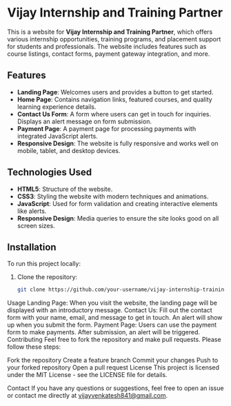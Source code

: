 # Vijay Internship and Training Partner

This is a website for **Vijay Internship and Training Partner**, which offers various internship opportunities, training programs, and placement support for students and professionals. The website includes features such as course listings, contact forms, payment gateway integration, and more.

## Features

- **Landing Page**: Welcomes users and provides a button to get started.
- **Home Page**: Contains navigation links, featured courses, and quality learning experience details.
- **Contact Us Form**: A form where users can get in touch for inquiries. Displays an alert message on form submission.
- **Payment Page**: A payment page for processing payments with integrated JavaScript alerts.
- **Responsive Design**: The website is fully responsive and works well on mobile, tablet, and desktop devices.

## Technologies Used

- **HTML5**: Structure of the website.
- **CSS3**: Styling the website with modern techniques and animations.
- **JavaScript**: Used for form validation and creating interactive elements like alerts.
- **Responsive Design**: Media queries to ensure the site looks good on all screen sizes.

## Installation

To run this project locally:

1. Clone the repository:
   ```bash
   git clone https://github.com/your-username/vijay-internship-training.git

Usage
Landing Page: When you visit the website, the landing page will be displayed with an introductory message.
Contact Us: Fill out the contact form with your name, email, and message to get in touch. An alert will show up when you submit the form.
Payment Page: Users can use the payment form to make payments. After submission, an alert will be triggered.
Contributing
Feel free to fork the repository and make pull requests. Please follow these steps:

Fork the repository
Create a feature branch
Commit your changes
Push to your forked repository
Open a pull request
License
This project is licensed under the MIT License - see the LICENSE file for details.

Contact
If you have any questions or suggestions, feel free to open an issue or contact me directly at vijayvenkatesh841@gmail.com.


